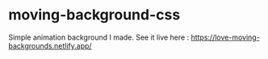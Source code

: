 # moving-background-css

Simple animation background I made. See it live here : https://love-moving-backgrounds.netlify.app/
